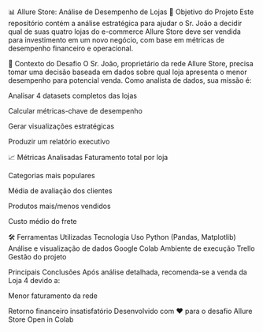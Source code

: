📊 Allure Store: Análise de Desempenho de Lojas
🎯 Objetivo do Projeto
Este repositório contém a análise estratégica para ajudar o Sr. João a decidir qual de suas quatro lojas do e-commerce Allure Store deve ser vendida para investimento em um novo negócio, com base em métricas de desempenho financeiro e operacional.

📌 Contexto do Desafio
O Sr. João, proprietário da rede Allure Store, precisa tomar uma decisão baseada em dados sobre qual loja apresenta o menor desempenho para potencial venda. Como analista de dados, sua missão é:

Analisar 4 datasets completos das lojas

Calcular métricas-chave de desempenho

Gerar visualizações estratégicas

Produzir um relatório executivo

📈 Métricas Analisadas
Faturamento total por loja

Categorias mais populares

Média de avaliação dos clientes

Produtos mais/menos vendidos

Custo médio do frete

🛠️ Ferramentas Utilizadas
Tecnologia	Uso
Python (Pandas, Matplotlib)	Análise e visualização de dados
Google Colab	Ambiente de execução
Trello	Gestão do projeto

Principais Conclusões
Após análise detalhada, recomenda-se a venda da Loja 4 devido a:

Menor faturamento da rede 

Retorno financeiro insatisfatório
Desenvolvido com ❤️ para o desafio Allure Store
Open in Colab
